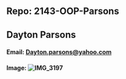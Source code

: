 ## Repo: 2143-OOP-Parsons

## Dayton Parsons

#### Email: Dayton.parsons@yahoo.com

#### Image: ![IMG_3197](https://user-images.githubusercontent.com/123118802/214891221-a5b858ee-dd9e-4959-828e-be9073853c84.JPG)

